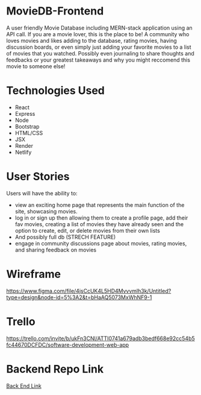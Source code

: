 # MovieDB-Frontend
A user friendly Movie Database including MERN-stack application using an API call. If you are a movie lover, this is the place to be! A community who loves movies and likes adding to the database, rating movies, having discussion boards, or even simply just adding your favorite movies to a list of movies that you watched. Possibly even journaling to share thoughts and feedbacks or your greatest takeaways and why you might reccomend this movie to someone else!

# Technologies Used
 - React 
 - Express
 - Node
 - Bootstrap 
 - HTML/CSS 
 - JSX 
 - Render 
 - Netlify

# User Stories
Users will have the ability to: 
 - view an exciting home page that represents the main function of the site, showcasing movies.
 - log in or sign up then allowing them to create a profile page, add their fav movies, creating a list of movies they have already seen and the option to create, edit, or delete movies from their own lists 
 - And possibly full db (STRECH FEATURE)
 - engage in community discussions page about movies, rating movies, and sharing feedback on movies

# Wireframe
https://www.figma.com/file/4jsCcUK4L5HD4Mvvvmlh3k/Untitled?type=design&node-id=5%3A2&t=bHaAQ5073MxWhNF9-1

# Trello
https://trello.com/invite/b/ukFn3CNl/ATTI0741a679adb3bedf668e92cc54b5fc44670DCFDC/software-development-web-app

# Backend Repo Link
[Back End Link](https://github.com/sabrinaaziz13/MovieDB-Backend/blob/main/README.md)
